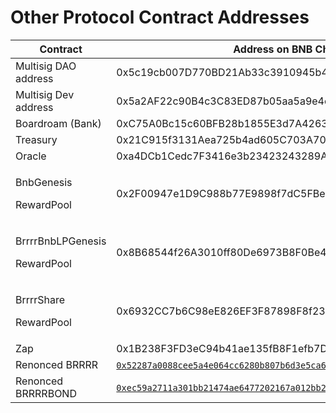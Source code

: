# Other Protocol Contract Addresses



| **Contract**                              | **Address on BNB Chain**                                                                                                                                            |
| ----------------------------------------- | ------------------------------------------------------------------------------------------------------------------------------------------------------------------- |
| Multisig DAO address                      | 0x5c19cb007D770BD21Ab33c3910945b45378d71C9                                                                                                                          |
| Multisig Dev address                      | 0x5a2AF22c90B4c3C83ED87b05aa5a9e4c41bb1506                                                                                                                          |
| Boardroam (Bank)                          | 0xC75A0Bc15c60BFB28b1855E3d7A426390Bc5fDC0                                                                                                                          |
| Treasury                                  | 0x21C915f3131Aea725b4ad605C703A706F0F2d153                                                                                                                          |
| Oracle                                    | 0xa4DCb1Cedc7F3416e3b23423243289A826426A6d                                                                                                                          |
| <p>BnbGenesis</p><p>RewardPool</p>        | 0x2F00947e1D9C988b77E9898f7dC5FBe399E0474B                                                                                                                          |
| <p>BrrrrBnbLPGenesis</p><p>RewardPool</p> | 0x8B68544f26A3010ff80De6973B8F0Be4cA97BD3e                                                                                                                          |
| <p>BrrrrShare</p><p>RewardPool</p>        | 0x6932CC7b6C98eE826EF3F87898F8f2376870a639                                                                                                                          |
| Zap                                       | 0x1B238F3FD3eC94b41ae135fB8F1efb7Dc75ae185                                                                                                                          |
| Renonced BRRRR                            | [`0x52287a0088cee5a4e064cc6280b807b6d3e5ca67d46fe293f66c3a9743e5f514`](https://bscscan.com/tx/0x52287a0088cee5a4e064cc6280b807b6d3e5ca67d46fe293f66c3a9743e5f514)`` |
| Renonced BRRRRBOND                        | [`0xec59a2711a301bb21474ae6477202167a012bb28ba69525d01a5becd018042c1`](https://bscscan.com/tx/0xec59a2711a301bb21474ae6477202167a012bb28ba69525d01a5becd018042c1)`` |

&#x20;
